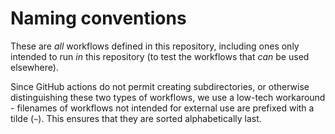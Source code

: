 # Naming conventions

These are *all* workflows defined in this repository, including ones
only intended to run *in* this repository (to test the workflows that
*can* be used elsewhere).

Since GitHub actions do not permit creating subdirectories, or
otherwise distinguishing these two types of workflows, we use a
low-tech workaround - filenames of workflows not intended for external
use are prefixed with a tilde (`~`). This ensures that they are sorted
alphabetically last.
